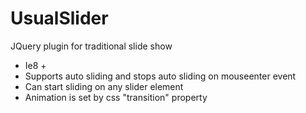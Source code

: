 # UsualSlider
JQuery plugin for traditional slide show
* Ie8 +
* Supports auto sliding and stops auto sliding on mouseenter event
* Can start sliding on any slider element
* Animation is set by css "transition" property
